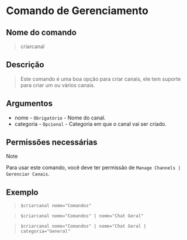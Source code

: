 # Comando de Gerenciamento

## Nome do comando
> criarcanal

## Descrição
> Este comando é uma boa opção para criar canais, ele tem suporte para criar um ou vários canais.

## Argumentos
- nome - `Obrigatório` - Nome do canal.
- categoria - `Opcional` - Categoria em que o canal vai ser criado.

## Permissões necessárias
> [!NOTE]
> Para usar este comando, você deve ter permissão de `Manage Channels | Gerenciar Canais`.

## Exemplo
> `$criarcanal nome="Comandos"`

> `$criarcanal nome="Comandos" | nome="Chat Geral"`

> `$criarcanal nome="Comandos" | nome="Chat Geral | categoria="General"`